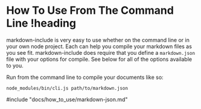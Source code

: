 # How To Use From The Command Line !heading

markdown-include is very easy to use whether on the command line or in your own node project.  Each can help you compile your markdown files as you see fit.  markdown-include does require that you define a `markdown.json` file with your options for compile.  See below for all of the options available to you.

Run from the command line to compile your documents like so:

```
node_modules/bin/cli.js path/to/markdown.json
```

#include "docs/how_to_use/markdown-json.md"

